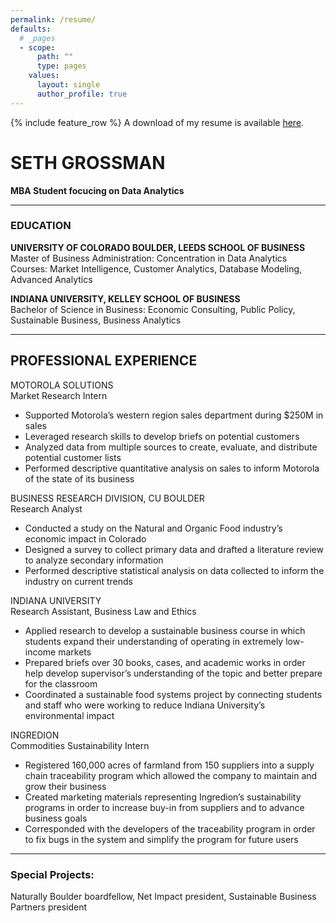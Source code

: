 ```yaml
---
permalink: /resume/
defaults:
  # _pages
  - scope:
      path: ""
      type: pages
    values:
      layout: single
      author_profile: true
---
```

{% include feature_row %}
A download of my resume is available [here](https://sethegrossman.com/assets/Resume_Seth_Grossman.pdf).
# SETH GROSSMAN	                
**MBA Student focucing on Data Analytics**

____

### EDUCATION
**UNIVERSITY OF COLORADO BOULDER, LEEDS SCHOOL OF BUSINESS**	                
Master of Business Administration: Concentration in Data Analytics	                
Courses: Market Intelligence, Customer Analytics, Database Modeling, Advanced Analytics	

**INDIANA UNIVERSITY, KELLEY SCHOOL OF BUSINESS**	                
Bachelor of Science in Business: Economic Consulting, Public Policy, Sustainable Business, Business Analytics

________________________________________________________
## PROFESSIONAL EXPERIENCE
MOTOROLA SOLUTIONS	                
Market Research Intern	                
*	Supported Motorola’s western region sales department during $250M in sales
*	Leveraged research skills to develop briefs on potential customers
*	Analyzed data from multiple sources to create, evaluate, and distribute potential customer lists
*	Performed descriptive quantitative analysis on sales to inform Motorola of the state of its business

BUSINESS RESEARCH DIVISION, CU BOULDER	                
Research Analyst
*	Conducted a study on the Natural and Organic Food industry’s economic impact in Colorado
*	Designed a survey to collect primary data and drafted a literature review to analyze secondary information
*	Performed descriptive statistical analysis on data collected to inform the industry on current trends

INDIANA UNIVERSITY	                
Research Assistant, Business Law and Ethics	                
*	Applied research to develop a sustainable business course in which students expand their understanding of operating in extremely low-income markets
*	Prepared briefs over 30 books, cases, and academic works in order help develop supervisor’s understanding of the topic and better prepare for the classroom 
*	Coordinated a sustainable food systems project by connecting students and staff who were working to reduce Indiana University’s environmental impact

INGREDION	                
Commodities Sustainability Intern
*	Registered 160,000 acres of farmland from 150 suppliers into a supply chain traceability program which allowed the company to maintain and grow their business
*	Created marketing materials representing Ingredion’s sustainability programs in order to increase buy-in from suppliers and to advance business goals
*	Corresponded with the developers of the traceability program in order to fix bugs in the system and simplify the program for future users

____
### Special Projects:	                
Naturally Boulder boardfellow, Net Impact president, Sustainable Business Partners president
